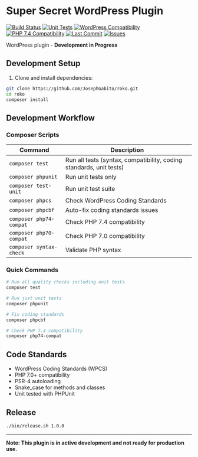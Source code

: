 # Super Secret WordPress Plugin

<!-- BADGES-START -->
[![Build Status](https://img.shields.io/github/actions/workflow/status/JosephGabito/roko/code-quality.yml?branch=main&label=build)](https://github.com/JosephGabito/roko/actions/workflows/code-quality.yml)
[![Unit Tests](https://img.shields.io/github/actions/workflow/status/JosephGabito/roko/code-quality.yml?branch=main&label=tests&job=Unit%20Tests)](https://github.com/JosephGabito/roko/actions/workflows/code-quality.yml)
[![WordPress Compatibility](https://img.shields.io/github/actions/workflow/status/JosephGabito/roko/code-quality.yml?branch=main&label=WordPress&job=WordPress%20Compatibility)](https://github.com/JosephGabito/roko/actions/workflows/code-quality.yml)
[![PHP 7.4 Compatibility](https://img.shields.io/github/actions/workflow/status/JosephGabito/roko/code-quality.yml?branch=main&label=PHP%207.4&job=PHP%207.4%20Compatibility)](https://github.com/JosephGabito/roko/actions/workflows/code-quality.yml)
[![Last Commit](https://img.shields.io/github/last-commit/JosephGabito/roko)](https://github.com/JosephGabito/roko/commits/main)
[![Issues](https://img.shields.io/github/issues/JosephGabito/roko)](https://github.com/JosephGabito/roko/issues)
<!-- BADGES-END -->

WordPress plugin - **Development in Progress**

## Development Setup

1. Clone and install dependencies:
```bash
git clone https://github.com/JosephGabito/roko.git
cd roko
composer install
```

## Development Workflow

### Composer Scripts

| Command | Description |
|---------|-------------|
| `composer test` | Run all tests (syntax, compatibility, coding standards, unit tests) |
| `composer phpunit` | Run unit tests only |
| `composer test-unit` | Run unit test suite |
| `composer phpcs` | Check WordPress Coding Standards |
| `composer phpcbf` | Auto-fix coding standards issues |
| `composer php74-compat` | Check PHP 7.4 compatibility |
| `composer php70-compat` | Check PHP 7.0 compatibility |
| `composer syntax-check` | Validate PHP syntax |

### Quick Commands

```bash
# Run all quality checks including unit tests
composer test

# Run just unit tests
composer phpunit

# Fix coding standards
composer phpcbf

# Check PHP 7.4 compatibility
composer php74-compat
```

## Code Standards

- WordPress Coding Standards (WPCS)
- PHP 7.0+ compatibility
- PSR-4 autoloading
- Snake_case for methods and classes
- Unit tested with PHPUnit

## Release

```bash
./bin/release.sh 1.0.0
```

---

**Note: This plugin is in active development and not ready for production use.** 